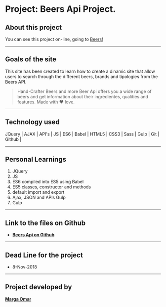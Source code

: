 # Project: Beers Api Project.
## About this project
You can see this project on-line, going to [Beers!](http://margaomar.github.io/BeersApi/index.html)

----
## Goals of the site
This site has been created to learn how to create a dinamic site that allow users to search through the different beers, brands and tipologies from the Beers API. 

> Hand-Crafter Beers and more
Beer Api offers you a wide range of beers and get information about their ingredientes, qualities and features. Made with &#10084; love.

----
## Technology used
JQuery | AJAX | API's | JS | ES6 | Babel | HTML5 | CSS3 | Sass | Gulp | Git | Github | 


----
## Personal Learnings

1. JQuery
2. JS 
3. ES6 compiled into ES5 using Babel 
4. ES5 classes, constructor and methods
5. default import and export
6. Ajax, JSON and APIs Gulp
7. Gulp



----
## Link to the files on Github
* **[Beers Api on Github](https://github.com/margaomar/BeersApi)**

<!-- ----
## Media Query Mobile First Break Points 

* 425px

* 600px

* 1200px

----
## Device Screenshots

**Mobile Device**
----
<img src="screenshoots/movile-closed-320px.png" width="320px" />
<img src="screenshoots/movile-open-320px.jpg" width="320px" />

**Tablet Device**
----
<img src="screenshoots/tablet-closed-600px.png" width="600px" />
<img src="screenshoots/tablet-open-600px.jpg" width="600px" />


**Desktop Device**
----
<img src="screenshoots/desktop-closed-1200px.png" width="1200px" />
<img src="screenshoots/desktop-open-1200px.png" width="1200px" />
 -->

----
## Dead Line for the project
* 8-Nov-2018

----
## Project developed by 
 **[Marga Omar](https://margaomar.com)**